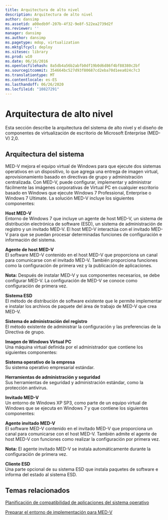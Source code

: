 ```yaml
---
title: Arquitectura de alto nivel
description: Arquitectura de alto nivel
author: dansimp
ms.assetid: a00edb9f-207b-4f32-9e8f-522ea2739d2f
ms.reviewer: ''
manager: dansimp
ms.author: dansimp
ms.pagetype: mdop, virtualization
ms.mktglfcycl: deploy
ms.sitesec: library
ms.prod: w10
ms.date: 06/16/2016
ms.openlocfilehash: 8a5db4a56b2abfb0df19b0d6d86f4bf88380c2bf
ms.sourcegitcommit: 354664bc527d93f80687cd2eba70d1eea024c7c3
ms.translationtype: MT
ms.contentlocale: es-ES
ms.lasthandoff: 06/26/2020
ms.locfileid: "10827291"
---
```

# Arquitectura de alto nivel


Esta sección describe la arquitectura del sistema de alto nivel y el diseño de componentes de virtualización de escritorio de Microsoft Enterprise (MED-V) 2,0.

## Arquitectura del sistema


MED-V mejora el equipo virtual de Windows para que ejecute dos sistemas operativos en un dispositivo, lo que agrega una entrega de imagen virtual, aprovisionamiento basado en directivas de grupo y administración centralizada. Con MED-V, puede configurar, implementar y administrar fácilmente las imágenes corporativas de Virtual PC en cualquier escritorio basado en Windows que ejecute Windows 7 Professional, Enterprise o Windows 7 Ultimate. La solución MED-V incluye los siguientes componentes:

<a href="" id="---------------med-v-host"></a> **Host MED-V**  
Entorno de Windows 7 que incluye un agente de host MED-V, un sistema de distribución electrónica de software (ESD), un sistema de administración de registro y un invitado MED-V. El host MED-V interactúa con el invitado MED-V para que se puedan procesar determinadas funciones de configuración e información del sistema.

<a href="" id="-------------------med-v-host-agent"></a> **Agente de host MED-V**  
El software MED-V contenido en el host MED-V que proporciona un canal para comunicarse con el invitado MED-V. También proporciona funciones como la configuración de primera vez y la publicación de aplicaciones.

**Nota:**  Después de instalar MED-V y sus componentes necesarios, se debe configurar MED-V. La configuración de MED-V se conoce como configuración de primera vez.

 

<a href="" id="esd-system"></a>**Sistema ESD**  
El método de distribución de software existente que le permite implementar e instalar los archivos de paquete del área de trabajo de MED-V que crea MED-V.

<a href="" id="registry-management-system"></a>**Sistema de administración del registro**  
El método existente de administrar la configuración y las preferencias de la Directiva de grupo.

<a href="" id="windows-virtual-pc-image"></a>**Imagen de Windows Virtual PC**  
Una máquina virtual definida por el administrador que contiene los siguientes componentes:

<a href="" id="corporate-operating-system"></a>**Sistema operativo de la empresa**  
Su sistema operativo empresarial estándar.

<a href="" id="management-and-security-tools"></a>**Herramientas de administración y seguridad**  
Sus herramientas de seguridad y administración estándar, como la protección antivirus.

<a href="" id="-----------------------med-v-guest"></a> **Invitado MED-V**  
Un entorno de Windows XP SP3, como parte de un equipo virtual de Windows que se ejecuta en Windows 7 y que contiene los siguientes componentes:

<a href="" id="---------------------------med-v-guest-agent"></a> **Agente invitado MED-V**  
El software MED-V contenido en el invitado MED-V que proporciona un canal para comunicarse con el host MED-V. También admite el agente de host MED-V con funciones como realizar la configuración por primera vez.

**Nota:**  El agente invitado MED-V se instala automáticamente durante la configuración de primera vez.

 

<a href="" id="esd-client"></a>**Cliente ESD**  
Una parte opcional de su sistema ESD que instala paquetes de software e informa del estado al sistema ESD.

## Temas relacionados


[Planificación de compatibilidad de aplicaciones del sistema operativo](planning-for-application-operating-system-compatibility.md)

[Preparar el entorno de implementación para MED-V](prepare-the-deployment-environment-for-med-v.md)

 

 





